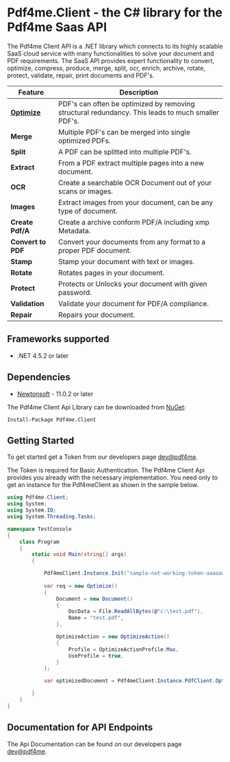 # Pdf4me.Client - the C# library for the Pdf4me Saas API

The Pdf4me Client API is a .NET library which connects to its highly scalable SaaS cloud service with many functionalities 
to solve your document and PDF requirements. The SaaS API provides expert functionality to convert, optimize, compress, 
produce, merge, split, ocr, enrich, archive, rotate, protect, validate, repair, print documents and PDF's.

Feature | Description 
------------ | ------------- 
[**Optimize**](https://developer.pdf4me.com/docs/api/basic-functionality/optimize/) | PDF's can often be optimized by removing structural redundancy. This leads to much smaller PDF's.
**Merge** | Multiple PDF's can be merged into single optimized PDFs.
**Split** | A PDF can be splitted into multiple PDF's.
**Extract** | From a PDF extract multiple pages into a new document.
**OCR** | Create a searchable OCR Document out of your scans or images.
**Images** | Extract images from your document, can be any type of document.
**Create Pdf/A** | Create a archive conform PDF/A including xmp Metadata.
**Convert to PDF** | Convert your documents from any format to a proper PDF document.
**Stamp** | Stamp your document with text or images.
**Rotate** | Rotates pages in your document.
**Protect** | Protects or Unlocks your document with given password.
**Validation** | Validate your document for PDF/A compliance.
**Repair** | Repairs your document.



<a name="frameworks-supported"></a>
## Frameworks supported
- .NET 4.5.2 or later

<a name="dependencies"></a>
## Dependencies
- [Newtonsoft](https://www.nuget.org/packages/Newtonsoft.Json/) - 11.0.2 or later

The Pdf4me Client Api Library can be downloaded from [NuGet](https://docs.nuget.org/consume/installing-nuget):
```
Install-Package Pdf4me.Client
```

<a name="getting-started"></a>
## Getting Started
To get started get a Token from our developers page [dev@pdf4me](https://portal.pdf4me.com/).

The Token is required for Basic Authentication. The Pdf4me Client Api provides you already 
with the necessary implementation. You need only to get an instance for the Pdf4meClient as shown in the sample below.

```csharp
using Pdf4me.Client;
using System;
using System.IO;
using System.Threading.Tasks;

namespace TestConsole
{
    class Program
    {
        static void Main(string[] args)
        {

            Pdf4meClient.Instance.Init("sample-not-working-token-aaaaaaa");
         
            var req = new Optimize()
            {
                Document = new Document()
                {
                    DocData = File.ReadAllBytes(@"c:\test.pdf"),
                    Name = "test.pdf",
                },

                OptimizeAction = new OptimizeAction()
                {
                    Profile = OptimizeActionProfile.Max,
                    UseProfile = true,                    
                }
            };

            var optimizedDocument = Pdf4meClient.Instance.PdfClient.OptimizeAsync(req).GetAwaiter().GetResult();

        }
    }
}
```


<a name="documentation-for-api-endpoints"></a>
## Documentation for API Endpoints

The Api Documentation can be found on our developers page [dev@pdf4me](https://developer.pdf4me.com).